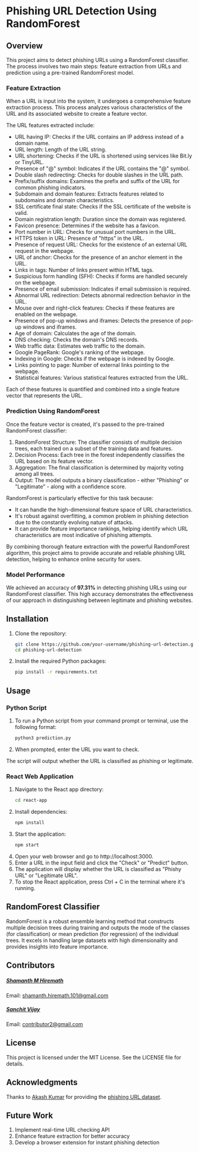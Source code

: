 # Phishing URL Detection Using RandomForest 

## Overview
This project aims to detect phishing URLs using a RandomForest classifier. The process involves two main steps: feature extraction from URLs and prediction using a pre-trained RandomForest model.

### Feature Extraction

When a URL is input into the system, it undergoes a comprehensive feature extraction process. This process analyzes various characteristics of the URL and its associated website to create a feature vector.

The URL features extracted include:
- URL having IP: Checks if the URL contains an IP address instead of a domain name.
- URL length: Length of the URL string.
- URL shortening: Checks if the URL is shortened using services like Bit.ly or TinyURL.
- Presence of "@" symbol: Indicates if the URL contains the "@" symbol.
- Double slash redirecting: Checks for double slashes in the URL path.
- Prefix/suffix domains: Examines the prefix and suffix of the URL for common phishing indicators.
- Subdomain and domain features: Extracts features related to subdomains and domain characteristics.
- SSL certificate final state: Checks if the SSL certificate of the website is valid.
- Domain registration length: Duration since the domain was registered.
- Favicon presence: Determines if the website has a favicon.
- Port number in URL: Checks for unusual port numbers in the URL.
- HTTPS token in URL: Presence of "https" in the URL.
- Presence of request URL: Checks for the existence of an external URL request in the webpage.
- URL of anchor: Checks for the presence of an anchor element in the URL.
- Links in tags: Number of links present within HTML tags.
- Suspicious form handling (SFH): Checks if forms are handled securely on the webpage.
- Presence of email submission: Indicates if email submission is required.
- Abnormal URL redirection: Detects abnormal redirection behavior in the URL.
- Mouse over and right-click features: Checks if these features are enabled on the webpage.
- Presence of pop-up windows and iframes: Detects the presence of pop-up windows and iframes.
- Age of domain: Calculates the age of the domain.
- DNS checking: Checks the domain's DNS records.
- Web traffic data: Estimates web traffic to the domain.
- Google PageRank: Google's ranking of the webpage.
- Indexing in Google: Checks if the webpage is indexed by Google.
- Links pointing to page: Number of external links pointing to the webpage.
- Statistical features: Various statistical features extracted from the URL.


Each of these features is quantified and combined into a single feature vector that represents the URL.

### Prediction Using RandomForest

Once the feature vector is created, it's passed to the pre-trained RandomForest classifier:

1. RandomForest Structure: The classifier consists of multiple decision trees, each trained on a subset of the training data and features.
2. Decision Process: Each tree in the forest independently classifies the URL based on its feature vector.
3. Aggregation: The final classification is determined by majority voting among all trees.
4. Output: The model outputs a binary classification - either "Phishing" or "Legitimate" - along with a confidence score.

RandomForest is particularly effective for this task because:
- It can handle the high-dimensional feature space of URL characteristics.
- It's robust against overfitting, a common problem in phishing detection due to the constantly evolving nature of attacks.
- It can provide feature importance rankings, helping identify which URL characteristics are most indicative of phishing attempts.

By combining thorough feature extraction with the powerful RandomForest algorithm, this project aims to provide accurate and reliable phishing URL detection, helping to enhance online security for users.

### Model Performance
We achieved an accuracy of **97.31%** in detecting phishing URLs using our RandomForest classifier. This high accuracy demonstrates the effectiveness of our approach in distinguishing between legitimate and phishing websites.

## Installation
1. Clone the repository:
   ```bash
   git clone https://github.com/your-username/phishing-url-detection.git
   cd phishing-url-detection
2. Install the required Python packages:
    ```bash
    pip install -r requirements.txt
## Usage

### Python Script
1. To run a Python script from your command prompt or terminal, use the following format:
    ```bash
    python3 prediction.py
2. When prompted, enter the URL you want to check.

The script will output whether the URL is classified as phishing or legitimate.

### React Web Application
1. Navigate to the React app directory:
    ```bash
    cd react-app
2. Install dependencies:
    ```bash
    npm install
3. Start the application:
    ```bash
    npm start
4. Open your web browser and go to http://localhost:3000.
5. Enter a URL in the input field and click the "Check" or "Predict" button.
6. The application will display whether the URL is classified as "Phishy URL" or "Legitimate URL".
7. To stop the React application, press Ctrl + C in the terminal where it's running.

## RandomForest Classifier
RandomForest is a robust ensemble learning method that constructs multiple decision trees during training and outputs the mode of the classes (for classification) or mean prediction (for regression) of the individual trees. It excels in handling large datasets with high dimensionality and provides insights into feature importance.

## Contributors
##### [Shamanth M Hiremath](https://github.com/ShamanthHiremath)
Email: shamanth.hiremath.101@gmail.com
##### [Sanchit Vijay](https://github.com/sanchiitvijay)
Email: contributor2@gmail.com

## License
This project is licensed under the MIT License. See the LICENSE file for details.

## Acknowledgments
Thanks to [Akash Kumar](https://www.kaggle.com/akashkr) for providing the [phishing URL dataset](https://www.kaggle.com/datasets/akashkr/phishing-website-dataset).

## Future Work
1. Implement real-time URL checking API
2. Enhance feature extraction for better accuracy
3. Develop a browser extension for instant phishing detection